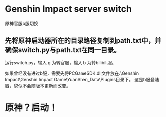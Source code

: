 # Genshin Impact server switch
 原神官服b服切换

先将原神启动器所在的目录路径复制到path.txt中，并确保switch.py与path.txt在同一目录。
-------------------------
运行switch.py，输入 g 为转官服，输入 b 为转bilibili服。

如果曾经没有进过b服，需要先将PCGameSDK.dll文件放在.\Genshin Impact\Genshin Impact Game\YuanShen_Data\Plugins目录下。
这是b服登陆器，貌似不会随版本更新而改变。


原神？启动！
==============================